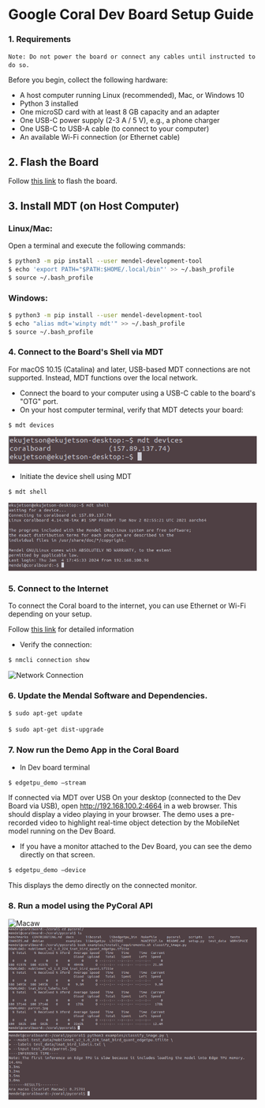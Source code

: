# Google Coral Dev Board Setup Guide

### 1. Requirements

``Note: Do not power the board or connect any cables until instructed to do so.``


Before you begin, collect the following hardware:

- A host computer running Linux (recommended), Mac, or Windows 10
- Python 3 installed
- One microSD card with at least 8 GB capacity and an adapter
- One USB-C power supply (2-3 A / 5 V), e.g., a phone charger
- One USB-C to USB-A cable (to connect to your computer)
- An available Wi-Fi connection (or Ethernet cable)

## 2. Flash the Board

Follow [this link](https://coral.ai/docs/dev-board/get-started/#flash-the-board) to flash the board.

## 3. Install MDT (on Host Computer)

### Linux/Mac:

Open a terminal and execute the following commands:

```bash
$ python3 -m pip install --user mendel-development-tool
$ echo 'export PATH="$PATH:$HOME/.local/bin"' >> ~/.bash_profile
$ source ~/.bash_profile
```
### Windows:
```bash
$ python3 -m pip install --user mendel-development-tool
$ echo "alias mdt='winpty mdt'" >> ~/.bash_profile
$ source ~/.bash_profile
```

### 4. Connect to the Board's Shell via MDT

For macOS 10.15 (Catalina) and later, USB-based MDT connections are not supported. Instead, MDT functions over the local network. 

- Connect the board to your computer using a USB-C cable to the board's "OTG" port. 
- On your host computer terminal, verify that MDT detects your board:
    
```bash
$ mdt devices
```
![Devices list](/images/mdt_shell.png) 
- Initiate the device shell using MDT
```bash
$ mdt shell
```
![Connect to the shell](/images/mdt_shell1.png) 
### 5. Connect to the Internet
To connect the Coral board to the internet, you can use Ethernet or Wi-Fi depending on your setup. 

Follow [this link](https://coral.ai/docs/dev-board/get-started/#connect-internet) for detailed information

- Verify the connection:
```bash
$ nmcli connection show
```
![Network Connection](network.png) 

### 6. Update the Mendal Software and Dependencies.
```bash
$ sudo apt-get update 
 
$ sudo apt-get dist-upgrade
```

### 7. Now run the Demo App in the Coral Board

- In Dev board terminal
```bash
$ edgetpu_demo –stream
```
If connected via MDT over USB On your desktop (connected to the Dev Board via USB), open http://192.168.100.2:4664 in a web browser. 
This should display a video playing in your browser. The demo uses a pre-recorded video to highlight real-time object detection by the MobileNet model running on the Dev Board. 

- If you have a monitor attached to the Dev Board, you can see the demo directly on that screen.
```bash
$ edgetpu_demo –device
```
This displays the demo directly on the connected monitor. 

### 8. Run a model using the PyCoral API

![Macaw](/images/macaw.png) 
![Result 1](/images/result1.png) 
![Result 2](/images/result2.png) 

